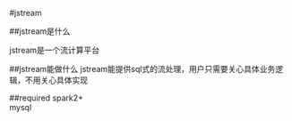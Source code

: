#jstream

##jstream是什么

jstream是一个流计算平台

##jstream能做什么
jstream能提供sql式的流处理，用户只需要关心具体业务逻辑，不用关心具体实现

##required
spark2+  
mysql

